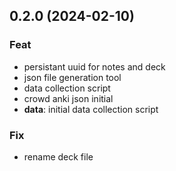 ## 0.2.0 (2024-02-10)

### Feat

- persistant uuid for notes and deck
- json file generation tool
- data collection script
- crowd anki json initial
- **data**: initial data collection script

### Fix

- rename deck file
